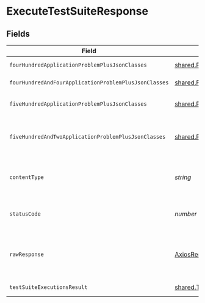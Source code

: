 # ExecuteTestSuiteResponse


## Fields

| Field                                                                                | Type                                                                                 | Required                                                                             | Description                                                                          |
| ------------------------------------------------------------------------------------ | ------------------------------------------------------------------------------------ | ------------------------------------------------------------------------------------ | ------------------------------------------------------------------------------------ |
| `fourHundredApplicationProblemPlusJsonClasses`                                       | [shared.Problem](../../models/shared/problem.md)[]                                   | :heavy_minus_sign:                                                                   | problem with request body                                                            |
| `fourHundredAndFourApplicationProblemPlusJsonClasses`                                | [shared.Problem](../../models/shared/problem.md)[]                                   | :heavy_minus_sign:                                                                   | test suite not found                                                                 |
| `fiveHundredApplicationProblemPlusJsonClasses`                                       | [shared.Problem](../../models/shared/problem.md)[]                                   | :heavy_minus_sign:                                                                   | problem with test suite execution                                                    |
| `fiveHundredAndTwoApplicationProblemPlusJsonClasses`                                 | [shared.Problem](../../models/shared/problem.md)[]                                   | :heavy_minus_sign:                                                                   | problem with communicating with kubernetes cluster                                   |
| `contentType`                                                                        | *string*                                                                             | :heavy_check_mark:                                                                   | HTTP response content type for this operation                                        |
| `statusCode`                                                                         | *number*                                                                             | :heavy_check_mark:                                                                   | HTTP response status code for this operation                                         |
| `rawResponse`                                                                        | [AxiosResponse](https://axios-http.com/docs/res_schema)                              | :heavy_minus_sign:                                                                   | Raw HTTP response; suitable for custom response parsing                              |
| `testSuiteExecutionsResult`                                                          | [shared.TestSuiteExecutionsResult](../../models/shared/testsuiteexecutionsresult.md) | :heavy_minus_sign:                                                                   | successful operation                                                                 |
